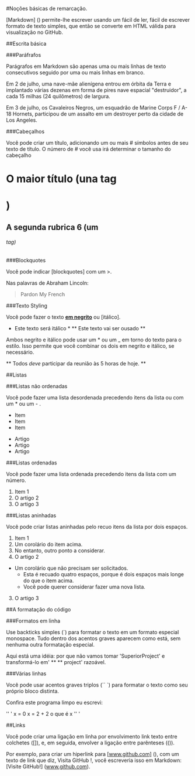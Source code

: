 #Noções básicas de remarcação.

[Markdown] () permite-lhe escrever usando um fácil de ler, fácil de escrever formato de texto simples, que então se converte em HTML válida para visualização no GitHub.

##Escrita básica

###Paráfrafos

Parágrafos em Markdown são apenas uma ou mais linhas de texto consecutivos seguido por uma ou mais linhas em branco.

Em 2 de julho, uma nave-mãe alienígena entrou em órbita da Terra e implantado várias dezenas em forma de pires nave espacial "destruidor", a cada 15 milhas (24 quilômetros) de largura.

Em 3 de julho, os Cavaleiros Negros, um esquadrão de Marine Corps F / A-18 Hornets, participou de um assalto em um destroyer perto da cidade de Los Angeles.

###Cabeçalhos

Você pode criar um título, adicionando um ou mais # símbolos antes de seu texto de título. O número de # você usa irá determinar o tamanho do cabeçalho

# O maior título (una tag <h1>)
## A segunda rubrica 6 (um <h6> tag)

###Blockquotes

Você pode indicar [blockquotes] com um >.

Nas palavras de Abraham Lincoln:
> Pardon My French

###Texto Styling

Você pode fazer o texto [**em negrito**]() ou [itálico].

* Este texto será itálico *
** Este texto vai ser ousado **

Ambos negrito e itálico pode usar um * ou um _ em torno do texto para o estilo. Isso permite que você combinar os dois em negrito e itálico, se necessário.

** Todos _deve_ participar da reunião às 5 horas de hoje. **

##Listas

###Listas não ordenadas

Você pode fazer uma lista desordenada precedendo itens da lista ou com um * ou um - .

* Item
* Item
* Item

- Artigo
- Artigo
- Artigo

###Listas ordenadas

Você pode fazer uma lista ordenada precedendo itens da lista com um número.

1. Item 1
2. O artigo 2
3. O artigo 3

###Listas aninhadas

Você pode criar listas aninhadas pelo recuo itens da lista por dois espaços.

1. Item 1
  1. Um corolário do item acima.
  2. No entanto, outro ponto a considerar.
2. O artigo 2
  * Um corolário que não precisam ser solicitados.
    * Esta é recuado quatro espaços, porque é dois espaços mais longe do que o item acima.
    * Você pode querer considerar fazer uma nova lista.
3. O artigo 3

##A formatação do código

###Formatos em linha

Use backticks simples (`) para formatar o texto em um formato especial monospace. Tudo dentro dos acentos graves aparecem como está, sem nenhuma outra formatação especial.

Aqui está uma idéia: por que não vamos tomar 'SuperiorProject' e transformá-lo em' ** ** project' razoável.

###Várias linhas

Você pode usar acentos graves triplos (`` `) para formatar o texto como seu próprio bloco distinta.

Confira este programa limpo eu escrevi:

'' '
x = 0
x = 2 + 2
o que é x
'' '

##Links

Você pode criar uma ligação em linha por envolvimento link texto entre colchetes ([]), e, em seguida, envolver a ligação entre parênteses (()).

Por exemplo, para criar um hiperlink para [www.github.com] (), com um texto de link que diz, Visita GitHub !, você escreveria isso em Markdown: [Visite GitHub!] (www.github.com).
